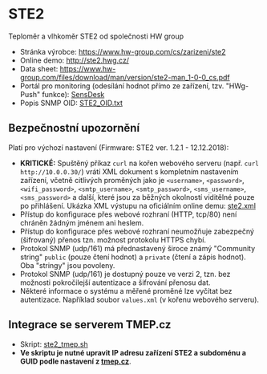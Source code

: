 # STE2
Teploměr a vlhkoměr STE2 od společnosti HW group
* Stránka výrobce: https://www.hw-group.com/cs/zarizeni/ste2
* Online demo: http://ste2.hwg.cz/
* Data sheet: https://www.hw-group.com/files/download/man/version/ste2-man_1-0-0_cs.pdf
* Portál pro monitoring (odesílání hodnot přímo ze zařízení, tzv. "HWg-Push" funkce): [SensDesk](https://sensdesk.com)
* Popis SNMP OID: [STE2_OID.txt](STE2_OID.txt)

## Bezpečnostní upozornění
Platí pro výchozí nastavení (Firmware: STE2 ver. 1.2.1 - 12.12.2018):

* **KRITICKÉ:** Spuštěný příkaz ```curl``` na kořen webového serveru (např. ```curl http://10.0.0.30/```)  vrátí XML dokument s kompletním nastavením zařízení, včetně citlivých proměných jako je ```<username>```, ```<password>```, ```<wifi_password>```, ```<smtp_username>```, ```<smtp_password>```, ```<sms_username>```, ```<sms_password>``` a další, které jsou za běžných okolností viditělné pouze po přihlášení. Ukázka XML výstupu na oficiálním online demu: [ste2.xml](ste2.xml)
* Přístup do konfigurace přes webové rozhraní (HTTP, tcp/80) není chráněn žádným jménem ani heslem.
* Přístup do konfigurace přes webové rozhraní neumožňuje zabezpečný (šifrovaný) přenos tzn. možnost protokolu HTTPS chybí.
* Protokol SNMP (udp/161) má přednastavený široce známý "Community string" ```public``` (pouze čtení hodnot) a ```private``` (čtení a zápis hodnot). Oba "stringy" jsou povoleny.
* Protokol SNMP (udp/161) je dostupný pouze ve verzi 2, tzn. bez možnosti pokročilejší autentizace a šifrování přenosu dat.
* Některé informace o systému a měřené proměné lze vyčítat bez autentizace. Například soubor ```values.xml``` (v kořenu webového serveru).

## Integrace se serverem TMEP.cz
* Skript: [ste2_tmep.sh](ste2_tmep.sh)
* **Ve skriptu je nutné upravit IP adresu zařízení STE2 a subdoménu a GUID podle nastavení z [tmep.cz](https://tmep.cz/)**.
